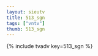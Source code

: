```yaml
--- 
layout: sieutv
title: 513_sgn
tags: ["vntv"]
thumb: 513_sgn
---
```

{% include tvadv key=513_sgn %}
